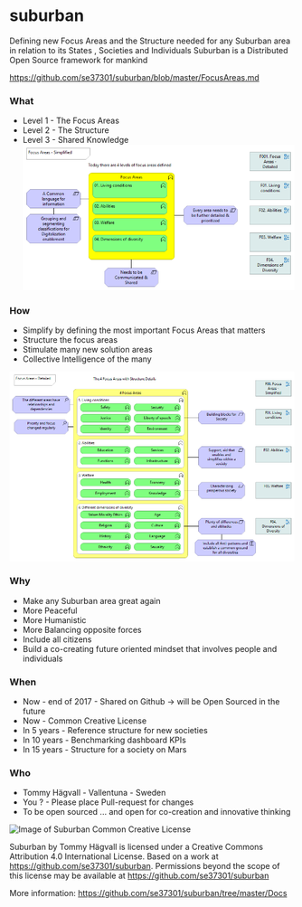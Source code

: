 # suburban

Defining new Focus Areas and the Structure needed for any Suburban area in relation to its States , Societies and Individuals
Suburban is a Distributed Open Source framework for mankind

https://github.com/se37301/suburban/blob/master/FocusAreas.md



### What
- Level 1 - The Focus Areas
- Level 2 - The Structure
- Level 3 - Shared Knowledge
![Image of Suburban Focus Areas](https://github.com/se37301/suburban/blob/master/Docs/PNGs/F00.%20Focus%20Areas%20-%20Simplified.png)

### How 
- Simplify by defining the most important Focus Areas that matters
- Structure the focus areas
- Stimulate many new solution areas
- Collective Intelligence of the many


![Image of Suburban Focus Areas](https://github.com/se37301/suburban/blob/master/Docs/PNGs/F001.%20Focus%20Areas%20-%20Detailed.png)

### Why
- Make any Suburban area great again
- More Peaceful
- More Humanistic
- More Balancing opposite forces
- Include all citizens
- Build a co-creating future oriented mindset that involves people and individuals

### When
- Now - end of 2017 - Shared on Github -> will be Open Sourced in the future
- Now - Common Creative License
- In 5 years -  Reference structure for new societies
- In 10 years - Benchmarking dashboard KPIs
- In 15 years - Structure for a society on Mars


### Who
- Tommy Hägvall - Vallentuna - Sweden
- You ? - Please place Pull-request for changes 
- To be open sourced ... and open for co-creation and innovative thinking

![Image of Suburban Common Creative License](
https://camo.githubusercontent.com/005cfe27b7c4520ac0d6b607d6a7e33f5ad4eb6e/68747470733a2f2f692e6372656174697665636f6d6d6f6e732e6f72672f6c2f62792f342e302f38387833312e706e67
) 

Suburban by Tommy Hägvall is licensed under a Creative Commons Attribution 4.0 International License.
Based on a work at https://github.com/se37301/suburban.
Permissions beyond the scope of this license may be available at https://github.com/se37301/suburban

More information:
https://github.com/se37301/suburban/tree/master/Docs
